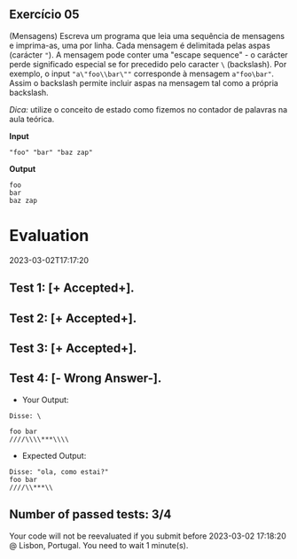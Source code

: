 ## Exercício 05

(Mensagens) Escreva um programa que leia uma sequência de mensagens e imprima-as, uma por linha.
Cada mensagem é delimitada pelas aspas (carácter `"`). A mensagem pode conter uma "escape sequence" - o carácter perde significado especial se for precedido pelo caracter `\` (backslash). Por exemplo, o input `"a\"foo\\bar\""` corresponde à mensagem `a"foo\bar"`. Assim o backslash permite incluir aspas na mensagem tal como a própria backslash.

*Dica:* utilize o conceito de estado como fizemos no contador de palavras na aula teórica.

**Input**
```
"foo" "bar" "baz zap"
```

**Output**
```
foo
bar
baz zap
```


# Evaluation

2023-03-02T17:17:20

## Test 1: [+ Accepted+].
## Test 2: [+ Accepted+].
## Test 3: [+ Accepted+].
## Test 4: [- Wrong Answer-].

- Your Output:
```
Disse: \

foo bar
////\\\\***\\\\

```

- Expected Output:
```
Disse: "ola, como estai?"
foo bar
////\\***\\

```



## Number of passed tests: 3/4


Your code will not be reevaluated if you submit before 2023-03-02 17:18:20 @ Lisbon, Portugal. You need to wait 1 minute(s).

